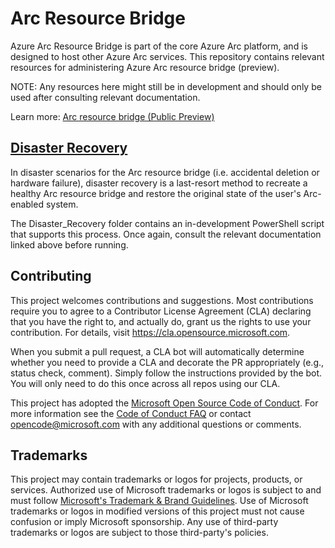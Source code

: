 # Arc Resource Bridge

Azure Arc Resource Bridge is part of the core Azure Arc platform, and is designed to host other Azure Arc services.  This repository contains relevant resources for administering Azure Arc resource bridge (preview).

NOTE: Any resources here might still be in development and should only be used after consulting relevant documentation.

Learn more: [Arc resource bridge (Public Preview)](https://docs.microsoft.com/en-us/azure/azure-arc/resource-bridge/overview)

## [Disaster Recovery](./Disaster_Recovery)

In disaster scenarios for the Arc resource bridge (i.e. accidental deletion or hardware failure), disaster recovery is a last-resort method to recreate a healthy Arc resource bridge and restore the original state of the user's Arc-enabled system.

The Disaster_Recovery folder contains an in-development PowerShell script that supports this process.  Once again, consult the relevant documentation linked above before running.

## Contributing

This project welcomes contributions and suggestions.  Most contributions require you to agree to a
Contributor License Agreement (CLA) declaring that you have the right to, and actually do, grant us
the rights to use your contribution. For details, visit https://cla.opensource.microsoft.com.

When you submit a pull request, a CLA bot will automatically determine whether you need to provide
a CLA and decorate the PR appropriately (e.g., status check, comment). Simply follow the instructions
provided by the bot. You will only need to do this once across all repos using our CLA.

This project has adopted the [Microsoft Open Source Code of Conduct](https://opensource.microsoft.com/codeofconduct/).
For more information see the [Code of Conduct FAQ](https://opensource.microsoft.com/codeofconduct/faq/) or
contact [opencode@microsoft.com](mailto:opencode@microsoft.com) with any additional questions or comments.

## Trademarks

This project may contain trademarks or logos for projects, products, or services. Authorized use of Microsoft 
trademarks or logos is subject to and must follow 
[Microsoft's Trademark & Brand Guidelines](https://www.microsoft.com/en-us/legal/intellectualproperty/trademarks/usage/general).
Use of Microsoft trademarks or logos in modified versions of this project must not cause confusion or imply Microsoft sponsorship.
Any use of third-party trademarks or logos are subject to those third-party's policies.
